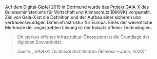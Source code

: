 Auf dem Digital-Gipfel 2019 in Dortmund wurde das [Projekt GAIA-X](https://www.data-infrastructure.eu/) des Bundesministeriums für Wirtschaft und Klimaschutz (BMWK) vorgestellt. Ziel von Gaia-X ist die Definition und der Aufbau einer sicheren und vertrauenswürdigen Dateninfrastruktur für Europa. Eines der wesentliche Merkmale der angestrebten Lösung ist der Einsatz offener Technologien.

<blockquote>
	<p>Ein starkes offenes Infrastruktur-Ökosystem ist die Grundlage der digitalen Souveränität.</p>
	<cite>Quelle: „GAIA-X: Technical Architecture (Release – June, 2020)“</cite>
</blockquote>